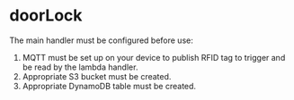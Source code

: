 # doorLock

The main handler must be configured before use:
1. MQTT must be set up on your device to publish RFID tag to trigger and be read by the lambda handler.
2. Appropriate S3 bucket must be created.
3. Appropriate DynamoDB table must be created.
